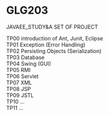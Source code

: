 # GLG203
JAVAEE_STUDY&amp;A SET OF PROJECT

TP00 introduction of Ant, Junit, Eclipse <br>
TP01 Exception (Error Handling) <br>
TP02 Persisting Objects (Serialization)<br>
TP03 Database<br>
TP04 Swing (GUI)<br>
TP05 RMI<br>
TP06 Servlet<br>
TP07 XML<br>
TP08 JSP<br>
TP09 JSTL<br>
TP10 ...<br>
TP11 ...

